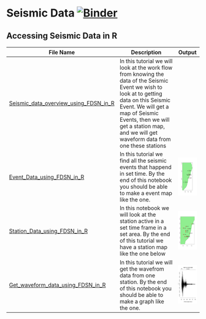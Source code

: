 # Seismic Data [![Binder](https://mybinder.org/badge_logo.svg)](https://mybinder.org/v2/gh/JenLowe/data_tutorials/master)
## Accessing Seismic Data in R ## 

|File Name                     | Description  | Output|
|----------------------------- | -------------|---------------------------------------|
|[Seismic_data_overview_using_FDSN_in_R](R/Seismic_data_overview_using_FDSN_in_R.ipynb) | In this tutorial we will look at the work flow from knowing the data of the Seismic Event we wish to look at to getting data on this Seismic Event. We will get a map of Seismic Events, then we will get a station map, and we will get waveform data from one these stations | |
|[Event_Data_using_FDSN_in_R](R/Event_Data_using_FDSN_in_R.ipynb) |In this tutorial we find all the seismic events that happend in set time. By the end of this notebook you should be able to make a event map like the one.| <img src="R/event.png" height="100" width="100"> |
|[Station_Data_using_FDSN_in_R](R/Station_Data_using_FDSN_in_R.ipynb) |In this notebook we will look at the station active in a set time frame in a set area. By the end of this tutorial we have a station map like the one below | <img src="R/station.png" height="100" width="100"> |
|[Get_waveform_data_using_FDSN_in_R](R/Get_waveform_data_using_FDSN_in_R.ipynb)|In this tutorial we will get the wavefrom data from one station. By the end of this notebook you should be able to make a graph like the one. |<img src="R/waveform.png" height="100" width="100">|


